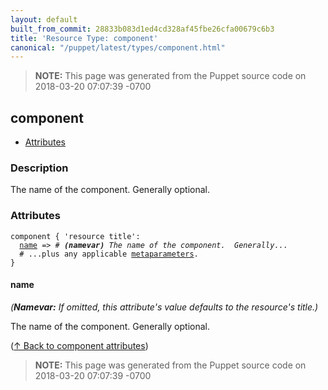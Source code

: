 ```yaml
---
layout: default
built_from_commit: 28833b083d1ed4cd328af45fbe26cfa00679c6b3
title: 'Resource Type: component'
canonical: "/puppet/latest/types/component.html"
---
```


> **NOTE:** This page was generated from the Puppet source code on 2018-03-20 07:07:39 -0700

component
-----

* [Attributes](#component-attributes)

<h3 id="component-description">Description</h3>

The name of the component.  Generally optional.

<h3 id="component-attributes">Attributes</h3>

<pre><code>component { 'resource title':
  <a href="#component-attribute-name">name</a> =&gt; <em># <strong>(namevar)</strong> The name of the component.  Generally...</em>
  # ...plus any applicable <a href="{{puppet}}/metaparameter.html">metaparameters</a>.
}</code></pre>

<h4 id="component-attribute-name">name</h4>

_(**Namevar:** If omitted, this attribute's value defaults to the resource's title.)_

The name of the component.  Generally optional.

([↑ Back to component attributes](#component-attributes))





> **NOTE:** This page was generated from the Puppet source code on 2018-03-20 07:07:39 -0700